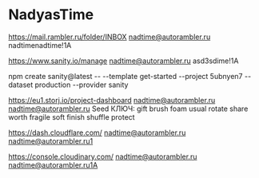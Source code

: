 # NadyasTime


https://mail.rambler.ru/folder/INBOX 
nadtime@autorambler.ru
nadtimenadtime!1A

https://www.sanity.io/manage
nadtime@autorambler.ru
asd3sdime!1A


npm create sanity@latest -- --template get-started --project 5ubnyen7 --dataset production --provider sanity


https://eu1.storj.io/project-dashboard
nadtime@autorambler.ru
nadtime@autorambler.ru
Seed КЛЮЧ:
gift brush foam usual rotate share worth fragile soft finish shuffle protect



https://dash.cloudflare.com/
nadtime@autorambler.ru
nadtime@autorambler.ru1



https://console.cloudinary.com/
nadtime@autorambler.ru
nadtime@autorambler.ru1A